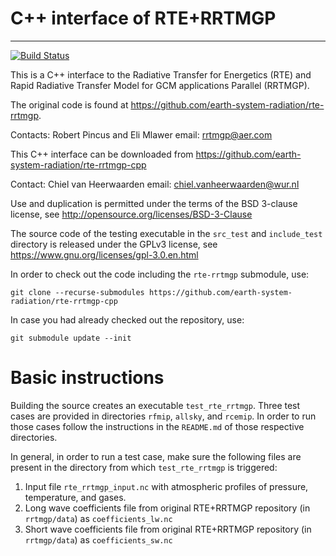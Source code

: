 # C++ interface of RTE+RRTMGP
-----------------------------

[![Build Status](https://travis-ci.com/microhh/rte-rrtmgp-cpp.svg?token=q2woef1eZnvzVmpfCTXK&branch=master)](https://travis-ci.com/microhh/rte-rrtmgp-cpp)

This is a C++ interface to the Radiative Transfer for Energetics (RTE)
and Rapid Radiative Transfer Model for GCM applications Parallel (RRTMGP).

The original code is found at https://github.com/earth-system-radiation/rte-rrtmgp.

Contacts: Robert Pincus and Eli Mlawer
email: rrtmgp@aer.com

This C++ interface can be downloaded from https://github.com/earth-system-radiation/rte-rrtmgp-cpp

Contact: Chiel van Heerwaarden
email: chiel.vanheerwaarden@wur.nl

Use and duplication is permitted under the terms of the
BSD 3-clause license, see http://opensource.org/licenses/BSD-3-Clause

The source code of the testing executable in the `src_test` and
`include_test` directory is released under the GPLv3 license,
see https://www.gnu.org/licenses/gpl-3.0.en.html

In order to check out the code including the `rte-rrtmgp` submodule, use:

    git clone --recurse-submodules https://github.com/earth-system-radiation/rte-rrtmgp-cpp

In case you had already checked out the repository, use:

    git submodule update --init


# Basic instructions
Building the source creates an executable `test_rte_rrtmgp`.
Three test cases are provided in directories `rfmip`, `allsky`, and `rcemip`.
In order to run those cases follow the instructions in the `README.md` of those respective directories.

In general, in order to run a test case, make sure the following files are present in the
directory from which `test_rte_rrtmgp` is triggered:
1. Input file `rte_rrtmgp_input.nc` with atmospheric profiles of pressure, temperature, and gases.
2. Long wave coefficients file from original RTE+RRTMGP repository (in `rrtmgp/data`) as `coefficients_lw.nc`
3. Short wave coefficients file from original RTE+RRTMGP repository (in `rrtmgp/data`) as `coefficients_sw.nc`
